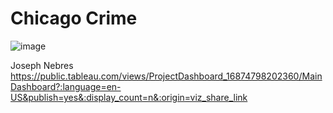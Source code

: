# Chicago Crime
 
![image](https://github.com/joeneb24/Chicago-Crime/assets/123125444/7812f676-5fab-4474-b3e0-9f4f14e42283)

Joseph Nebres
https://public.tableau.com/views/ProjectDashboard_16874798202360/MainDashboard?:language=en-US&publish=yes&:display_count=n&:origin=viz_share_link
